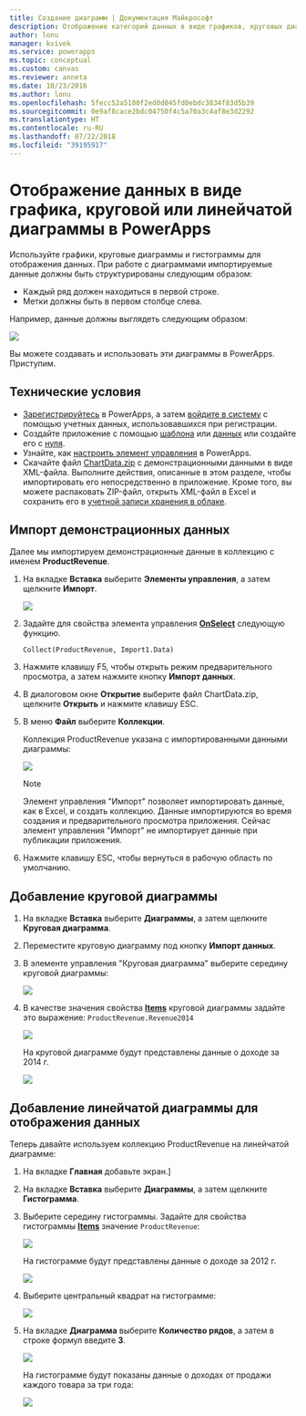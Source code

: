 ```yaml
---
title: Создание диаграмм | Документация Майкрософт
description: Отображение категорий данных в виде графиков, круговых диаграмм или гистограмм
author: lonu
manager: kvivek
ms.service: powerapps
ms.topic: conceptual
ms.custom: canvas
ms.reviewer: anneta
ms.date: 10/23/2016
ms.author: lonu
ms.openlocfilehash: 5fecc52a5100f2ed0d045fd0ebdc3834f83d5b39
ms.sourcegitcommit: 0e9af8cace2bdc04750f4c5a70a3c4af8e3d2292
ms.translationtype: HT
ms.contentlocale: ru-RU
ms.lasthandoff: 07/22/2018
ms.locfileid: "39195917"
---
```

# <a name="show-data-in-a-line-pie-or-bar-chart-in-powerapps"></a>Отображение данных в виде графика, круговой или линейчатой диаграммы в PowerApps
Используйте графики, круговые диаграммы и гистограммы для отображения данных. При работе с диаграммами импортируемые данные должны быть структурированы следующим образом:

* Каждый ряд должен находиться в первой строке.
* Метки должны быть в первом столбце слева.

Например, данные должны выглядеть следующим образом:

![][9]

Вы можете создавать и использовать эти диаграммы в PowerApps. Приступим.

## <a name="prerequisites"></a>Технические условия
* [Зарегистрируйтесь](../signup-for-powerapps.md) в PowerApps, а затем [войдите в систему](https://web.powerapps.com?utm_source=padocs&utm_medium=linkinadoc&utm_campaign=referralsfromdoc) с помощью учетных данных, использовавшихся при регистрации.
* Создайте приложение с помощью [шаблона](get-started-test-drive.md) или [данных](get-started-create-from-data.md) или создайте его с [нуля](get-started-create-from-blank.md).
* Узнайте, как [настроить элемент управления](add-configure-controls.md) в PowerApps.
* Скачайте файл [ChartData.zip](http://pwrappssamples.blob.core.windows.net/samples/ChartData.zip) с демонстрационными данными в виде XML-файла. Выполните действия, описанные в этом разделе, чтобы импортировать его непосредственно в приложение. Кроме того, вы можете распаковать ZIP-файл, открыть XML-файл в Excel и сохранить его в [учетной записи хранения в облаке](connections/cloud-storage-blob-connections.md).

## <a name="import-the-sample-data"></a>Импорт демонстрационных данных
Далее мы импортируем демонстрационные данные в коллекцию с именем **ProductRevenue**.

1. На вкладке **Вставка** выберите **Элементы управления**, а затем щелкните **Импорт**.  

    ![][11]  

2. Задайте для свойства элемента управления **[OnSelect](controls/properties-core.md)** следующую функцию.  

   ```Collect(ProductRevenue, Import1.Data)```

3. Нажмите клавишу F5, чтобы открыть режим предварительного просмотра, а затем нажмите кнопку **Импорт данных**.

4. В диалоговом окне **Открытие** выберите файл ChartData.zip, щелкните **Открыть** и нажмите клавишу ESC.

5. В меню **Файл** выберите **Коллекции**.

    Коллекция ProductRevenue указана с импортированными данными диаграммы:

    ![][1]  

   > [!NOTE]
   > Элемент управления "Импорт" позволяет импортировать данные, как в Excel, и создать коллекцию. Данные импортируются во время создания и предварительного просмотра приложения. Сейчас элемент управления "Импорт" не импортирует данные при публикации приложения.
   >

6. Нажмите клавишу ESC, чтобы вернуться в рабочую область по умолчанию.

## <a name="add-a-pie-chart"></a>Добавление круговой диаграммы
1. На вкладке **Вставка** выберите **Диаграммы**, а затем щелкните **Круговая диаграмма**.

2. Переместите круговую диаграмму под кнопку **Импорт данных**.

3. В элементе управления "Круговая диаграмма" выберите середину круговой диаграммы:   

    ![][10]

4. В качестве значения свойства **[Items](controls/properties-core.md)** круговой диаграммы задайте это выражение: `ProductRevenue.Revenue2014`

    ![][2]  

    На круговой диаграмме будут представлены данные о доходе за 2014 г.

    ![][3]  

## <a name="add-a-bar-chart-to-display-your-data"></a>Добавление линейчатой диаграммы для отображения данных
Теперь давайте используем коллекцию ProductRevenue на линейчатой диаграмме:

1. На вкладке **Главная** добавьте экран.]

2. На вкладке **Вставка** выберите **Диаграммы**, а затем щелкните **Гистограмма**.

3. Выберите середину гистограммы. Задайте для свойства гистограммы **[Items](controls/properties-core.md)** значение ```ProductRevenue```:

    ![][12]  

    На гистограмме будут представлены данные о доходе за 2012 г.

    ![][4]  

4. Выберите центральный квадрат на гистограмме:

    ![][5]

5. На вкладке **Диаграмма** выберите **Количество рядов**, а затем в строке формул введите **3**.

    ![][6]  

    На гистограмме будут показаны данные о доходах от продажи каждого товара за три года:

    ![][7]  

[1]: ./media/use-line-pie-bar-chart/productrevenuecollection.png
[2]: ./media/use-line-pie-bar-chart/itemsexpression.png
[3]: ./media/use-line-pie-bar-chart/piechart.png
[4]: ./media/use-line-pie-bar-chart/columnchart.png
[5]: ./media/use-line-pie-bar-chart/columnchartseries.png
[6]: ./media/use-line-pie-bar-chart/columnchartseriesfunction.png
[7]: ./media/use-line-pie-bar-chart/columnchartthreeyears.png
[8]: ./media/use-line-pie-bar-chart/preview.png
[9]: ./media/use-line-pie-bar-chart/tableformat.png
[10]: ./media/use-line-pie-bar-chart/middlepiechart.png
[11]: ./media/use-line-pie-bar-chart/import.png
[12]: ./media/use-line-pie-bar-chart/itemscolumnchart.png
